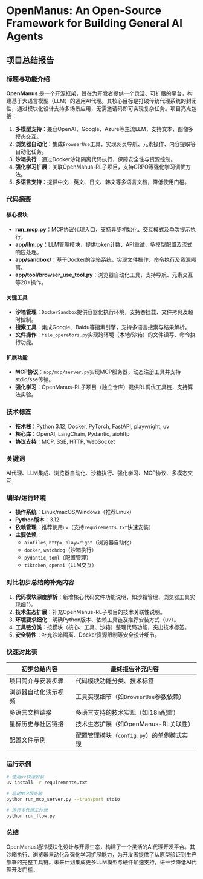 

# OpenManus: An Open-Source Framework for Building General AI Agents

## 项目总结报告

### 标题与功能介绍
**OpenManus** 是一个开源框架，旨在为开发者提供一个灵活、可扩展的平台，构建基于大语言模型（LLM）的通用AI代理。其核心目标是打破传统代理系统的封闭性，通过模块化设计支持多场景应用，无需邀请码即可实现复杂任务。项目亮点包括：

1. **多模型支持**：兼容OpenAI、Google、Azure等主流LLM，支持文本、图像多模态交互。
2. **浏览器自动化**：集成`BrowserUse`工具，实现网页导航、元素操作、内容提取等自动化任务。
3. **沙箱执行**：通过Docker沙箱隔离代码执行，保障安全性与资源控制。
4. **强化学习扩展**：关联OpenManus-RL子项目，支持GRPO等强化学习调优方法。
5. **多语言支持**：提供中文、英文、日文、韩文等多语言文档，降低使用门槛。

### 代码摘要
#### 核心模块
- **run_mcp.py**：MCP协议代理入口，支持异步初始化、交互模式及单次提示执行。
- **app/llm.py**：LLM管理模块，提供token计数、API重试、多模型配置及流式响应处理。
- **app/sandbox/**：基于Docker的沙箱系统，实现文件操作、命令执行及资源隔离。
- **app/tool/browser_use_tool.py**：浏览器自动化工具，支持导航、元素交互等20+操作。

#### 关键工具
- **沙箱管理**：`DockerSandbox`提供容器化执行环境，支持卷挂载、文件拷贝及超时控制。
- **搜索工具**：集成Google、Baidu等搜索引擎，支持多语言搜索与结果解析。
- **文件操作**：`file_operators.py`实现跨环境（本地/沙箱）的文件读写、命令执行功能。

#### 扩展功能
- **MCP协议**：`app/mcp/server.py`实现MCP服务器，动态注册工具并支持stdio/sse传输。
- **强化学习**：OpenManus-RL子项目（独立仓库）提供RL调优工具链，支持算法实验。

### 技术标签
- **技术栈**：Python 3.12, Docker, PyTorch, FastAPI, playwright, uv
- **核心库**：OpenAI, LangChain, Pydantic, aiohttp
- **协议支持**：MCP, SSE, HTTP, WebSocket

### 关键词
AI代理、LLM集成、浏览器自动化、沙箱执行、强化学习、MCP协议、多模态交互

### 编译/运行环境
- **操作系统**：Linux/macOS/Windows（推荐Linux）
- **Python版本**：3.12
- **依赖管理**：推荐使用`uv`（支持`requirements.txt`快速安装）
- **主要依赖**：
  - `aiofiles`, `httpx`, `playwright`（浏览器自动化）
  - `docker`, `watchdog`（沙箱执行）
  - `pydantic`, `toml`（配置管理）
  - `tiktoken`, `openai`（LLM交互）

### 对比初步总结的补充内容
1. **代码模块深度解析**：新增核心代码文件功能说明，如沙箱管理、浏览器工具实现细节。
2. **技术生态扩展**：补充OpenManus-RL子项目的技术关联性说明。
3. **环境要求细化**：明确Python版本、依赖工具链及推荐安装方式（uv）。
4. **工具链分类**：按模块（核心、工具、沙箱）整理代码功能，突出技术标签。
5. **安全特性**：补充沙箱隔离、Docker资源限制等安全设计细节。

### 快速对比表
| 初步总结内容                | 最终报告补充内容                          |
|---------------------------|-----------------------------------------|
| 项目简介与安装步骤          | 代码模块功能分类、技术标签                |
| 浏览器自动化演示视频        | 工具实现细节（如`BrowserUse`参数依赖）    |
| 多语言文档链接              | 多语言支持的技术实现（如i18n配置）        |
| 星标历史与社区链接          | 技术生态扩展（如OpenManus-RL关联性）      |
| 配置文件示例               | 配置管理模块（`config.py`）的单例模式实现  |

### 运行示例
```bash
# 使用uv快速安装
uv install -r requirements.txt

# 启动MCP服务器
python run_mcp_server.py --transport stdio

# 运行多代理工作流
python run_flow.py
```

### 总结
OpenManus通过模块化设计与开源生态，构建了一个灵活的AI代理开发平台。其沙箱执行、浏览器自动化及强化学习扩展能力，为开发者提供了从原型验证到生产部署的完整工具链。未来计划集成更多LLM模型与硬件加速支持，进一步降低AI代理开发门槛。
